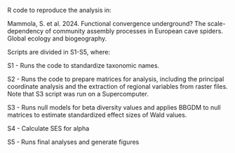 R code to reproduce the analysis in:

Mammola, S. et al. 2024. Functional convergence underground? The scale-dependency of community assembly processes in European cave spiders. Global ecology and biogeography.

Scripts are divided in S1-S5, where: 

S1 - Runs the code to standardize taxonomic names.

S2 - Runs the code to prepare matrices for analysis, including the principal coordinate analysis and the extraction of regional variables from raster files. Note that S3 script was run on a Supercomputer.

S3 - Runs null models for beta diversity values and applies BBGDM to null matrices to estimate standardized effect sizes of Wald values.

S4 - Calculate SES for alpha

S5 - Runs final analyses and generate figures
